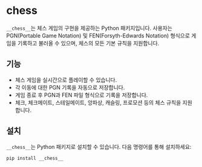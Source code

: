 # __chess__

`__chess__`는 체스 게임의 구현을 제공하는 Python 패키지입니다. 사용자는 PGN(Portable Game Notation) 및 FEN(Forsyth-Edwards Notation) 형식으로 게임을 기록하고 불러올 수 있으며, 체스의 모든 기본 규칙을 지원합니다.

## 기능

- 체스 게임을 실시간으로 플레이할 수 있습니다.
- 각 이동에 대한 PGN 기록을 자동으로 저장합니다.
- 게임 종료 후 PGN과 FEN 파일 형식으로 기록을 저장합니다.
- 체크, 체크메이트, 스테일메이트, 앙파상, 캐슬링, 프로모션 등의 체스 규칙을 지원합니다.

## 설치

`__chess__`는 Python 패키지로 설치할 수 있습니다. 다음 명령어를 통해 설치하세요:

```bash
pip install __chess__
